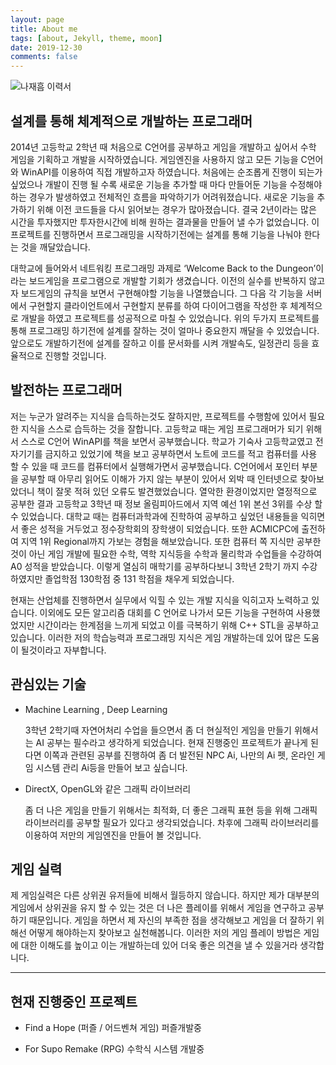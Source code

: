 ```yaml
---
layout: page
title: About me
tags: [about, Jekyll, theme, moon]
date: 2019-12-30
comments: false
---
```


![나재흠 이력서](https://user-images.githubusercontent.com/18138559/71558351-ad0c9c80-2a95-11ea-8bcb-ea7080c5be06.jpg)

## 설계를 통해 체계적으로 개발하는 프로그래머
2014년 고등학교 2학년 때 처음으로 C언어를 공부하고 게임을 개발하고 싶어서 수학 게임을 기획하고 개발을 시작하였습니다. 
게임엔진을 사용하지 않고 모든 기능을 C언어와 WinAPI를 이용하여 직접 개발하고자 하였습니다. 
처음에는 순조롭게 진행이 되는가 싶었으나 개발이 진행 될 수록 새로운 기능을 추가할 때 마다 만들어둔 기능을 수정해야하는 경우가 발생하였고 전체적인 흐름을 파악하기가 어려워졌습니다. 
새로운 기능을 추가하기 위해 이전 코드들을 다시 읽어보는 경우가 많아졌습니다.  결국 2년이라는 많은 시간을 투자했지만 투자한시간에 비해 원하는 결과물을 만들어 낼 수가 없었습니다. 
이 프로젝트를 진행하면서 프로그래밍을 시작하기전에는 설계를 통해 기능을 나눠야 한다는 것을 깨달았습니다. 

대학교에 들어와서 네트워킹 프로그래밍 과제로 ‘Welcome Back to the Dungeon’이라는 보드게임을 프로그램으로 개발할 기회가 생겼습니다. 
이전의 실수를 반복하지 않고자 보드게임의 규칙을 보면서 구현해야할 기능을 나열했습니다. 
그 다음 각 기능을 서버에서 구현할지 클라이언트에서 구현할지 분류를 하여 다이어그램을 작성한 후 체계적으로 개발을 하였고 프로젝트를 성공적으로 마칠 수 있었습니다.
위의 두가지 프로젝트를 통해 프로그래밍 하기전에 설계를 잘하는 것이 얼마나 중요한지 깨달을 수 있었습니다. 
앞으로도 개발하기전에 설계를 잘하고 이를 문서화를 시켜 개발속도, 일정관리 등을 효율적으로 진행할 것입니다.

## 발전하는 프로그래머
저는 누군가 알려주는 지식을 습득하는것도 잘하지만, 프로젝트를 수행함에 있어서 필요한 지식을 스스로 습득하는 것을 잘합니다.
고등학교 때는 게임 프로그래머가 되기 위해서 스스로 C언어 WinAPI를 책을 보면서 공부했습니다. 
학교가 기숙사 고등학교였고 전자기기를 금지하고 있었기에 책을 보고 공부하면서 노트에 코드를 적고 컴퓨터를 사용 할 수 있을 때 코드를 컴퓨터에서 실행해가면서 공부했습니다. 
C언어에서 포인터 부분을 공부할 때 아무리 읽어도 이해가 가지 않는 부분이 있어서 외박 때 인터넷으로 찾아보았더니 책이 잘못 적혀 있던 오류도 발견했었습니다. 
열악한 환경이었지만 열정적으로 공부한 결과 고등학교 3학년 때 정보 올림피아드에서 지역 예선 1위 본선 3위를 수상 할 수 있었습니다.
대학교 때는 컴퓨터과학과에 진학하여 공부하고 싶었던 내용들을 익히면서 좋은 성적을 거두었고 정수장학회의  장학생이 되었습니다. 
또한 ACMICPC에 출전하여 지역 1위 Regional까지 가보는 경험을 해보았습니다. 
또한 컴퓨터 쪽 지식만 공부한 것이 아닌 게임 개발에 필요한 수학, 역학 지식등을 수학과 물리학과 수업들을 수강하여 A0 성적을 받았습니다. 
이렇게 열심히 매학기를 공부하다보니 3학년 2학기 까지 수강하였지만 졸업학점 130학점 중 131 학점을 채우게 되었습니다.

현재는 산업체를 진행하면서 실무에서 익힐 수 있는 개발 지식을 익히고자 노력하고 있습니다. 
이외에도 모든 알고리즘 대회를 C 언어로 나가서 모든 기능을 구현하여 사용했었지만 시간이라는 한계점을 느끼게 되었고 이를 극복하기 위해 C++ STL을 공부하고 있습니다.
이러한 저의 학습능력과 프로그래밍 지식은 게임 개발하는데 있어 많은 도움이 될것이라고 자부합니다.


## 관심있는 기술
* Machine Learning , Deep Learning

	3학년 2학기때 자연어처리 수업을 들으면서 좀 더 현실적인 게임을 만들기 위해서는 AI 공부는 필수라고 생각하게 되었습니다. 
현재 진행중인 프로젝트가 끝나게 된다면 이쪽과 관련된 공부를 진행하여 좀 더 발전된 NPC Ai, 나만의 Ai 펫, 온라인 게임 시스템 관리 Ai등을 만들어 보고 싶습니다.

* DirectX, OpenGL와 같은 그래픽 라이브러리

	좀 더 나은 게임을 만들기 위해서는 최적화, 더 좋은 그래픽 표현 등을 위해 그래픽 라이브러리를 공부할 필요가 있다고 생각되었습니다. 
차후에 그래픽 라이브러리를 이용하여 저만의 게임엔진을 만들어 볼 것입니다.


## 게임 실력
제 게임실력은 다른 상위권 유저들에 비해서 월등하지 않습니다. 
하지만 제가 대부분의 게임에서 상위권을 유지 할 수 있는 것은 더 나은 플레이를 위해서 게임을 연구하고 공부하기 때문입니다. 
게임을 하면서 제 자신의 부족한 점을 생각해보고 게임을 더 잘하기 위해선 어떻게 해야하는지 찾아보고 실천해봅니다. 
이러한 저의 게임 플레이 방법은 게임에 대한 이해도를 높이고 이는 개발하는데 있어 더욱 좋은 의견을 낼 수 있을거라 생각합니다.

---

## 현재 진행중인 프로젝트
* Find a Hope (퍼즐 / 어드벤쳐 게임) 퍼즐개발중

* For Supo Remake (RPG) 수학식 시스템 개발중
